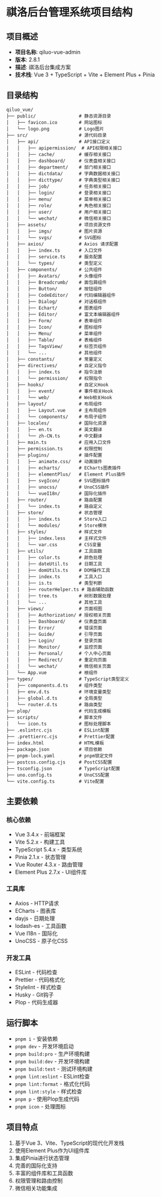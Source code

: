 # 祺洛后台管理系统项目结构

## 项目概述

- **项目名称**: qiluo-vue-admin
- **版本**: 2.8.1
- **描述**: 祺洛后台集成方案
- **技术栈**: Vue 3 + TypeScript + Vite + Element Plus + Pinia

## 目录结构

```
qiluo_vue/
├── public/                # 静态资源目录
│   ├── favicon.ico        # 网站图标
│   └── logo.png           # Logo图片
├── src/                   # 源代码目录
│   ├── api/               # API接口定义
│   │   ├── apipermission/  # API权限相关接口
│   │   ├── cache/         # 缓存相关接口
│   │   ├── dashboard/     # 仪表盘相关接口
│   │   ├── department/    # 部门相关接口
│   │   ├── dictdata/      # 字典数据相关接口
│   │   ├── dicttype/      # 字典类型相关接口
│   │   ├── job/           # 任务相关接口
│   │   ├── login/         # 登录相关接口
│   │   ├── menu/          # 菜单相关接口
│   │   ├── role/          # 角色相关接口
│   │   ├── user/          # 用户相关接口
│   │   └── wechat/        # 微信相关接口
│   ├── assets/            # 项目资源文件
│   │   ├── imgs/          # 图片资源
│   │   └── svgs/          # SVG图标
│   ├── axios/             # Axios 请求配置
│   │   ├── index.ts       # 入口文件
│   │   ├── service.ts     # 服务配置
│   │   └── types/         # 类型定义
│   ├── components/        # 公共组件
│   │   ├── Avatars/       # 头像组件
│   │   ├── Breadcrumb/    # 面包屑组件
│   │   ├── Button/        # 按钮组件
│   │   ├── CodeEditor/    # 代码编辑器组件
│   │   ├── Dialog/        # 对话框组件
│   │   ├── Echart/        # 图表组件
│   │   ├── Editor/        # 富文本编辑器组件
│   │   ├── Form/          # 表单组件
│   │   ├── Icon/          # 图标组件
│   │   ├── Menu/          # 菜单组件
│   │   ├── Table/         # 表格组件
│   │   ├── TagsView/      # 标签页组件
│   │   └── ...            # 其他组件
│   ├── constants/         # 常量定义
│   ├── directives/        # 自定义指令
│   │   ├── index.ts       # 指令注册
│   │   └── permission/    # 权限指令
│   ├── hooks/             # 自定义Hook
│   │   ├── event/         # 事件相关Hook
│   │   └── web/           # Web相关Hook
│   ├── layout/            # 布局组件
│   │   ├── Layout.vue     # 主布局组件
│   │   └── components/    # 布局子组件
│   ├── locales/           # 国际化资源
│   │   ├── en.ts          # 英文翻译
│   │   └── zh-CN.ts       # 中文翻译
│   ├── main.ts            # 应用入口文件
│   ├── permission.ts      # 权限控制
│   ├── plugins/           # 插件配置
│   │   ├── animate.css/   # 动画插件
│   │   ├── echarts/       # ECharts图表插件
│   │   ├── elementPlus/   # Element Plus插件
│   │   ├── svgIcon/       # SVG图标插件
│   │   ├── unocss/        # UnoCSS插件
│   │   └── vueI18n/       # 国际化插件
│   ├── router/            # 路由配置
│   │   └── index.ts       # 路由定义
│   ├── store/             # 状态管理
│   │   ├── index.ts       # Store入口
│   │   └── modules/       # Store模块
│   ├── styles/            # 样式文件
│   │   ├── index.less     # 主样式文件
│   │   └── var.css        # CSS变量
│   ├── utils/             # 工具函数
│   │   ├── color.ts       # 颜色处理
│   │   ├── dateUtil.ts    # 日期工具
│   │   ├── domUtils.ts    # DOM操作工具
│   │   ├── index.ts       # 工具入口
│   │   ├── is.ts          # 类型判断
│   │   ├── routerHelper.ts # 路由辅助函数
│   │   ├── tree.ts        # 树形数据处理
│   │   └── ...            # 其他工具
│   ├── views/             # 页面视图
│   │   ├── Authorization/ # 授权相关页面
│   │   ├── Dashboard/     # 仪表盘页面
│   │   ├── Error/         # 错误页面
│   │   ├── Guide/         # 引导页面
│   │   ├── Login/         # 登录页面
│   │   ├── Monitor/       # 监控页面
│   │   ├── Personal/      # 个人中心页面
│   │   ├── Redirect/      # 重定向页面
│   │   └── wechat/        # 微信相关页面
│   └── App.vue            # 根组件
├── types/                 # TypeScript类型定义
│   ├── components.d.ts    # 组件类型
│   ├── env.d.ts           # 环境变量类型
│   ├── global.d.ts        # 全局类型
│   └── router.d.ts        # 路由类型
├── plop/                  # 代码生成模板
├── scripts/               # 脚本文件
│   └── icon.ts            # 图标处理脚本
├── .eslintrc.cjs          # ESLint配置
├── .prettierrc.cjs        # Prettier配置
├── index.html             # HTML模板
├── package.json           # 项目依赖
├── pnpm-lock.yaml         # pnpm锁定文件
├── postcss.config.cjs     # PostCSS配置
├── tsconfig.json          # TypeScript配置
├── uno.config.ts          # UnoCSS配置
└── vite.config.ts         # Vite配置
```

## 主要依赖

### 核心依赖
- Vue 3.4.x - 前端框架
- Vite 5.2.x - 构建工具
- TypeScript 5.4.x - 类型系统
- Pinia 2.1.x - 状态管理
- Vue Router 4.3.x - 路由管理
- Element Plus 2.7.x - UI组件库

### 工具库
- Axios - HTTP请求
- ECharts - 图表库
- dayjs - 日期处理
- lodash-es - 工具函数
- Vue I18n - 国际化
- UnoCSS - 原子化CSS

### 开发工具
- ESLint - 代码检查
- Prettier - 代码格式化
- Stylelint - 样式检查
- Husky - Git钩子
- Plop - 代码生成器

## 运行脚本

- `pnpm i` - 安装依赖
- `pnpm dev` - 开发环境启动
- `pnpm build:pro` - 生产环境构建
- `pnpm build:dev` - 开发环境构建
- `pnpm build:test` - 测试环境构建
- `pnpm lint:eslint` - ESLint检查
- `pnpm lint:format` - 格式化代码
- `pnpm lint:style` - 样式检查
- `pnpm p` - 使用Plop生成代码
- `pnpm icon` - 处理图标

## 项目特点

1. 基于Vue 3、Vite、TypeScript的现代化开发栈
2. 使用Element Plus作为UI组件库
3. 集成Pinia进行状态管理
4. 完善的国际化支持
5. 丰富的组件库和工具函数
6. 权限管理和路由控制
7. 微信相关功能集成
